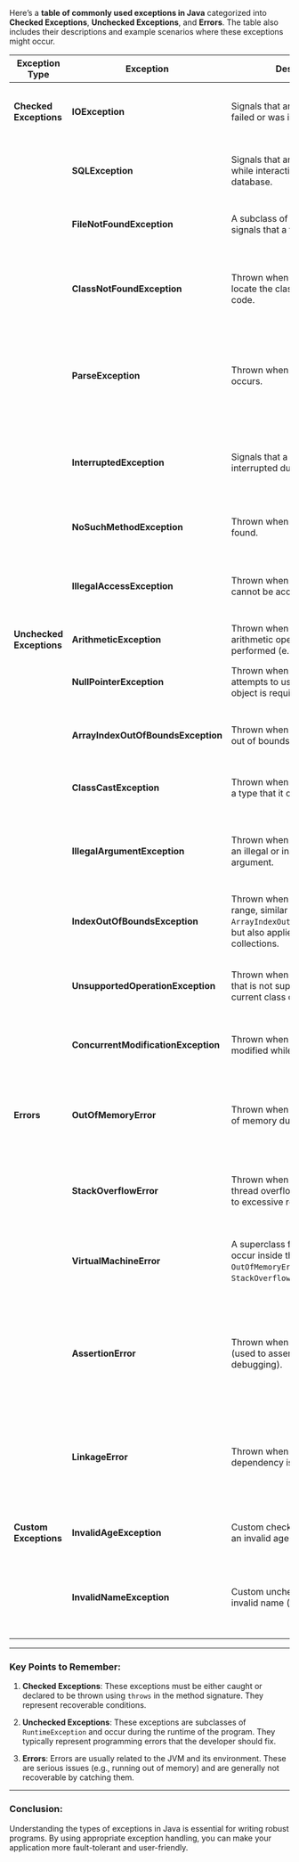Here’s a **table of commonly used exceptions in Java** categorized into **Checked Exceptions**, **Unchecked Exceptions**, and **Errors**. The table also includes their descriptions and example scenarios where these exceptions might occur.

| **Exception Type**       | **Exception**                  | **Description**                                                                                                                                          | **Example Scenario**                                                                                   |
|--------------------------|---------------------------------|----------------------------------------------------------------------------------------------------------------------------------------------------------|--------------------------------------------------------------------------------------------------------|
| **Checked Exceptions**    | **IOException**                 | Signals that an I/O operation failed or was interrupted.                                                                                                 | File not found, failed network connection, etc.                                                          |
|                          | **SQLException**                | Signals that an error occurred while interacting with a database.                                                                                       | Invalid database query, connection failure, etc.                                                        |
|                          | **FileNotFoundException**       | A subclass of `IOException` that signals that a file was not found.                                                                                     | Trying to open a non-existing file for reading.                                                         |
|                          | **ClassNotFoundException**      | Thrown when the JVM cannot locate the class specified in the code.                                                                                       | Class not found during runtime (e.g., dynamic class loading).                                          |
|                          | **ParseException**              | Thrown when parsing error occurs.                                                                                                                         | When the input string does not match the expected format during parsing.                                |
|                          | **InterruptedException**        | Signals that a thread has been interrupted during its execution.                                                                                        | Thread sleep was interrupted, or the thread was manually interrupted.                                   |
|                          | **NoSuchMethodException**       | Thrown when a method is not found.                                                                                                                        | Reflection API: Method not found in the class.                                                          |
|                          | **IllegalAccessException**      | Thrown when a method or field cannot be accessed.                                                                                                        | Trying to access a private method or field using reflection.                                           |
| **Unchecked Exceptions**  | **ArithmeticException**         | Thrown when an illegal arithmetic operation is performed (e.g., divide by zero).                                                                         | Dividing a number by zero.                                                                              |
|                          | **NullPointerException**        | Thrown when an application attempts to use a `null` where an object is required.                                                                         | Accessing a method or field of a `null` object.                                                        |
|                          | **ArrayIndexOutOfBoundsException**| Thrown when an array index is out of bounds.                                                                                                               | Trying to access an index outside the array's size.                                                    |
|                          | **ClassCastException**          | Thrown when an object is cast to a type that it cannot be cast to.                                                                                       | Casting a `String` object to an `Integer`.                                                             |
|                          | **IllegalArgumentException**    | Thrown when a method receives an illegal or inappropriate argument.                                                                                      | Passing a negative number to a method that expects a positive value.                                   |
|                          | **IndexOutOfBoundsException**   | Thrown when an index is out of range, similar to `ArrayIndexOutOfBoundsException`, but also applies to other collections.                               | Accessing an invalid index in a `List` or `String`.                                                    |
|                          | **UnsupportedOperationException**| Thrown when a method is called that is not supported by the current class or object.                                                                     | Trying to remove an element from an unmodifiable collection.                                           |
|                          | **ConcurrentModificationException** | Thrown when a collection is modified while iterating over it.                                                                                           | Modifying a list during iteration with an iterator.                                                     |
| **Errors**                | **OutOfMemoryError**            | Thrown when the JVM runs out of memory during execution.                                                                                                 | Running out of heap memory, often due to large object creation or memory leaks.                        |
|                          | **StackOverflowError**          | Thrown when the stack of a thread overflows, typically due to excessive recursion.                                                                        | Deep recursive calls without a proper base case.                                                       |
|                          | **VirtualMachineError**         | A superclass for errors that occur inside the JVM, including `OutOfMemoryError` and `StackOverflowError`.                                                  | JVM crashes, out of memory, or unable to allocate required resources.                                   |
|                          | **AssertionError**              | Thrown when an assertion fails (used to assert conditions in debugging).                                                                                 | Assertions are used during debugging to check if a condition holds true, e.g., `assert x > 0;`.        |
|                          | **LinkageError**                | Thrown when a class has some dependency issue during linking.                                                                                             | Conflict between classes during dynamic linking (e.g., incompatible class versions).                  |
| **Custom Exceptions**      | **InvalidAgeException**         | Custom checked exception for an invalid age.                                                                                                             | Age provided is below 0 or above 150.                                                                  |
|                          | **InvalidNameException**        | Custom unchecked exception for invalid name (empty, null, etc.).                                                                                       | A method that accepts a `name` parameter that cannot be null or empty.                                 |

---

### **Key Points to Remember:**
1. **Checked Exceptions**: These exceptions must be either caught or declared to be thrown using `throws` in the method signature. They represent recoverable conditions.
   
2. **Unchecked Exceptions**: These exceptions are subclasses of `RuntimeException` and occur during the runtime of the program. They typically represent programming errors that the developer should fix.

3. **Errors**: Errors are usually related to the JVM and its environment. These are serious issues (e.g., running out of memory) and are generally not recoverable by catching them.

---

### **Conclusion:**
Understanding the types of exceptions in Java is essential for writing robust programs. By using appropriate exception handling, you can make your application more fault-tolerant and user-friendly.